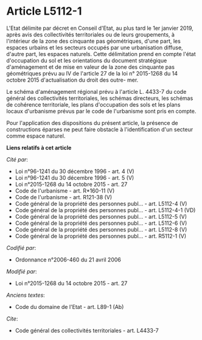 # Article L5112-1

L'Etat délimite par décret en Conseil d'Etat, au plus tard le 1er janvier 2019, après avis des collectivités territoriales ou
de leurs groupements, à l'intérieur de la zone des cinquante pas géométriques, d'une part, les espaces urbains et les
secteurs occupés par une urbanisation diffuse, d'autre part, les espaces naturels. Cette délimitation prend en compte l'état
d'occupation du sol et les orientations du document stratégique d'aménagement et de mise en valeur de la zone des cinquante
pas géométriques prévu au IV de l'article 27 de la loi n° 2015-1268 du 14 octobre 2015 d'actualisation du droit des outre-
mer. 

Le schéma d'aménagement régional prévu à l'article L. 4433-7 du code général des collectivités territoriales, les schémas
directeurs, les schémas de cohérence territoriale, les plans d'occupation des sols et les plans locaux d'urbanisme prévus par
le code de l'urbanisme sont pris en compte. 

Pour l'application des dispositions du présent article, la présence de constructions éparses ne peut faire obstacle à
l'identification d'un secteur comme espace naturel.

**Liens relatifs à cet article**

_Cité par_:

  - Loi n°96-1241 du 30 décembre 1996 - art. 4 (V)
  - Loi n°96-1241 du 30 décembre 1996 - art. 5 (V)
  - Loi n°2015-1268 du 14 octobre 2015 - art. 27
  - Code de l'urbanisme - art. R*160-11 (V)
  - Code de l'urbanisme - art. R121-38 (V)
  - Code général de la propriété des personnes publ... - art. L5112-4 (V)
  - Code général de la propriété des personnes publ... - art. L5112-4-1 (VD)
  - Code général de la propriété des personnes publ... - art. L5112-5 (V)
  - Code général de la propriété des personnes publ... - art. L5112-6 (V)
  - Code général de la propriété des personnes publ... - art. L5112-8 (V)
  - Code général de la propriété des personnes publ... - art. R5112-1 (V)

_Codifié par_:

  - Ordonnance n°2006-460 du 21 avril 2006

_Modifié par_:

  - Loi n°2015-1268 du 14 octobre 2015 - art. 27

_Anciens textes_:

  - Code du domaine de l'Etat - art. L89-1 (Ab)

_Cite_:

  - Code général des collectivités territoriales - art. L4433-7
